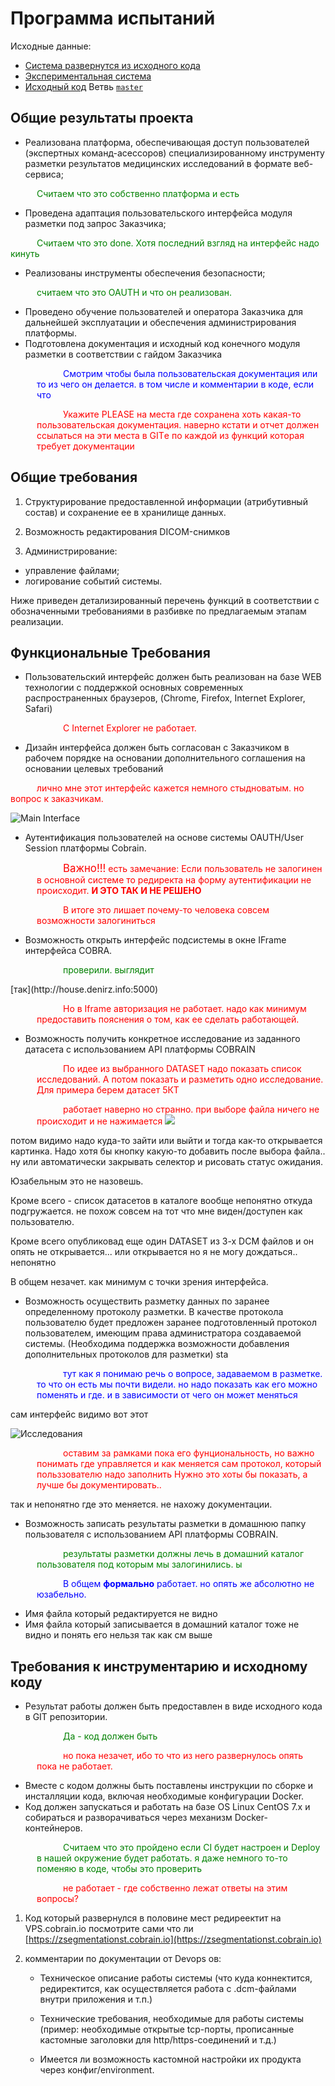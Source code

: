 #   Программа  испытаний 

Исходные данные:

- [Система развернутся из исходного кода](https://zsegmentationst.cobrain.io)
- [Экспериментальная система](http://vps.cobrain.io)
- [Исходный код](https://gitlab.cobrain.io/external/zsegmentation) 
Ветвь [`master`](https://gitlab.cobrain.io/external/zsegmentation/commits/master)



## Общие результаты проекта 



-   Реализована платформа, обеспечивающая доступ пользователей (экспертных команд-асессоров) специализированному инструменту разметки результатов медицинских исследований в формате веб-сервиса;

<p style="color: green;text-indent: 3em">
      Считаем что это собственно платформа и есть 
</p>

-   Проведена адаптация пользовательского интерфейса модуля разметки под запрос Заказчика;
  
<p style="color: green;text-indent: 3em">
     Считаем что это done.  Хотя последний взгляд на интерфейс надо кинуть 
</p>


-   Реализованы инструменты обеспечения безопасности;

<p style="color: green;text-indent: 3em"> 
  считаем что это OAUTH и что он реализован. 
</p>


-  Проведено обучение пользователей и оператора Заказчика для дальнейшей эксплуатации и обеспечения администрирования платформы.
-    Подготовлена документация и исходный код конечного модуля разметки в соответствии с гайдом Заказчика
    
<p style="color: blue;text-indent: 3em;margin-left: 3em;"> 
Смотрим чтобы была пользовательская документация  или то из чего он делается.  в том числе и комментарии в коде, если что 
</p>

<p style="color: red ;text-indent: 3em;margin-left: 3em;"> 
Укажите  PLEASE на места где сохранена хоть какая-то пользовательская документация.  наверно кстати и отчет должен ссылаться на эти места в GITе по каждой из функций которая требует документации
</p>

## Общие требования 

1.  Структурирование предоставленной информации (атрибутивный состав) и сохранение ее в хранилище данных.

2.  Возможность редактирования DICOM-снимков

3.  Администрирование:
-   управление файлами;
-   логирование событий системы.

Ниже приведен детализированный перечень функций в соответствии с обозначенными требованиями в разбивке по предлагаемым этапам реализации.

##   Функциональные Требования 

- Пользовательский интерфейс должен быть реализован на базе WEB   технологии с поддержкой основных современных распространенных браузеров, (Chrome, Firefox, Internet Explorer, Safari) 

<p style="color: red ;text-indent: 3em;margin-left: 3em;"> 
C  Internet Explorer  не работает. 
</p>

- Дизайн интерфейса должен быть согласован с Заказчиком в рабочем порядке на основании дополнительного соглашения на основании целевых требований


<p style="color: red ;text-indent: 3em">
лично мне этот интерфейс кажется немного стыдноватым. но вопрос к заказчикам. 
</p>

![Main Interface](./img/MainInterface.png)



- Аутентификация пользователей на основе системы OAUTH/User Session платформы Cobrain. 

<p style="color: red;text-indent: 3em;margin-left: 3em;">  
  <big>Важно!!!</big> есть замечание:  Если пользователь не залогинен в основной системе то  редиректа  на  форму аутентификации не происходит. 
  <b>И ЭТО ТАК И НЕ РЕШЕНО </b>
</p>

<p style="color: red;text-indent: 3em;margin-left: 3em;">  
В итоге это лишает почему-то человека совсем возможности  залогиниться 
</p>


-  Возможность открыть интерфейс подсистемы в окне IFrame интерфейса COBRA. 

<p style="color: green;text-indent: 3em;margin-left: 3em;">  
 проверили.  выглядит 
</p>[так](http://house.denirz.info:5000) 
<p style="color: red;text-indent: 3em;margin-left: 3em;">  
      Но в Iframe авторизация не работает.  надо как минимум   предоставить пояснения о том, как ее сделать работающей.     
    </p>

-  Возможность получить конкретное исследование из заданного датасета с использованием API платформы COBRAIN 

<p style="color: red;text-indent: 3em;margin-left: 3em;"> 
 По  идее     из выбранного DATASET надо показать список исследований. А потом  показать и разметить одно исследование.  Для примера берем датасет 5КТ 
</p>
<p style="color: red;text-indent: 3em;margin-left: 3em;"> 
   работает наверно  но странно.  при выборе  файла ничего не происходит и не нажимается 
<img src="./img/pictSelect.png">

 потом видимо надо куда-то зайти или выйти  и тогда как-то открывается картинка. 
  Надо  хотя бы кнопку какую-то добавить после выбора файла.. ну или  автоматически закрывать селектор и рисовать статус ожидания. 

  Юзабельным это не назовешь. 

  Кроме всего -  список датасетов в каталоге вообще непонятно откуда подгружается.  не похож совсем  на тот что мне виден/доступен как пользователю. 


  Кроме всего опубликовад еще один DATASET из 3-х DCM файлов  и он опять не открывается...   или открывается но я не могу дождаться.. непонятно 

  В общем   незачет. как минимум с точки зрения интерфейса. 
</p>

-  Возможность осуществить разметку данных по заранее определенному протоколу разметки.  В качестве протокола пользователю будет предложен заранее подготовленный протокол пользователем, имеющим права администратора создаваемой системы. (Необходима поддержка возможности добавления дополнительных протоколов для разметки)
sta
<p style="color: blue ;text-indent: 3em;margin-left: 3em;"> 
тут как я понимаю речь о  вопросе, задаваемом в разметке.  то что он есть мы почти видели. но надо показать как  его можно поменять и где.  и  в зависимости от чего он может меняться 
</p>
сам интерфейс  видимо вот этот 

![Исследования](img/studies.png)


<p style="color: red ;text-indent: 3em;margin-left: 3em;"> 
оставим за рамками пока его фунциональность, но  важно понимать  где управляется и как меняется сам протокол, который польззователю  надо заполнить
Нужно это  хоты бы показать, а лучше  бы документировать.. 

  так и непонятно  где это меняется. не  нахожу документации. 
</p>


- Возможность записать результаты разметки в домашнюю папку пользователя с использованием API платформы COBRAIN.  

<p style="color: green;text-indent: 3em;margin-left: 3em;"> 
результаты разметки должны лечь в домашний каталог пользователя под  которым мы залогинились. ы
</p>

<p style="color: blue ;text-indent: 3em;margin-left: 3em;"> 
В общем <b>формально</b> работает. но опять же абсолютно не юзабельно. 
</p>

- Имя файла который редактируется не видно 
- Имя файла который записывается в домашний каталог тоже не видно и понять его нельзя так как см выше


## Требования к инструментарию и исходному коду

- Результат работы должен быть предоставлен в виде исходного кода в GIT репозитории. 

<p style="color: green;text-indent: 3em;margin-left: 3em;"> 
Да -  код  должен быть 
</p>

<p style="color: red;text-indent: 3em;margin-left: 3em;"> 
но пока незачет, ибо то что из него развернулось опять пока не работает. 
</p>

- Вместе с кодом должны быть поставлены инструкции по сборке и инсталляции кода, включая необходимые конфигурации Docker. 
- Код должен запускаться и работать на базе OS Linux CentOS 7.х   и   собираться и разворачиваться через механизм Docker- контейнеров. 
 
<p style="color: green;text-indent: 3em;margin-left: 3em;"> 
  Считаем что это пройдено если CI будет настроен и Deploy  в нашей окружение будет работать.   я даже немного то-то поменяю в коде, чтобы это проверить 
</p>

<p style="color: red;text-indent: 3em;margin-left: 3em;"> 
не работает -   где собственно лежат ответы на этим вопросы? 
</p>

1. Код который развернулся в половине мест редиреектит на VPS.cobrain.io
посмотрите сами что ли [https://zsegmentationst.cobrain.io](https://zsegmentationst.cobrain.io)

2. комментарии по документации от  Devops ов:

    + Техническое описание работы системы (что куда коннектится, редиректится, как осуществляется работа с .dcm-файлами внутри приложения и т.п.)

    + Технические требования, необходимые для работы системы (пример: необходимые открытые tcp-порты, прописанные кастомные заголовки для http/https-соединений и т.д.)

    + Имеется ли возможность кастомной настройки их продукта через конфиг/environment.



